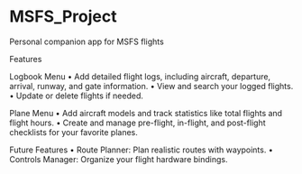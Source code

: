 # MSFS_Project
 Personal companion app for MSFS flights

Features

Logbook Menu
	•	Add detailed flight logs, including aircraft, departure, arrival, runway, and gate information.
	•	View and search your logged flights.
	•	Update or delete flights if needed.

Plane Menu
	•	Add aircraft models and track statistics like total flights and flight hours.
	•	Create and manage pre-flight, in-flight, and post-flight checklists for your favorite planes.

Future Features
	•	Route Planner: Plan realistic routes with waypoints.
	•	Controls Manager: Organize your flight hardware bindings.
